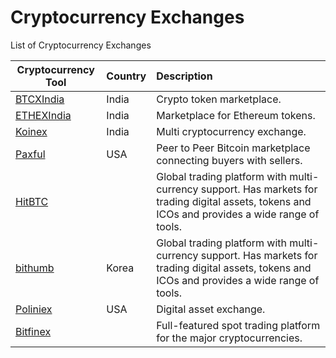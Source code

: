 # Cryptocurrency Exchanges

List of Cryptocurrency Exchanges

| Cryptocurrency Tool	| Country |     Description     	|
|----------	|:------	|:------	|
|<a href="https://btcxindia.com/" target="_blank" >BTCXIndia</a>|India|Crypto token marketplace.|
|<a href="https://ethexindia.com/" target="_blank" >ETHEXIndia</a>|India|Marketplace for Ethereum tokens.|
|<a href="https://koinex.in/" target="_blank" >Koinex</a>|India|Multi cryptocurrency exchange.|
|<a href="https://paxful.com/" target="_blank" >Paxful</a>|USA|Peer to Peer Bitcoin marketplace connecting buyers with sellers.|
|<a href="https://hitbtc.com/" target="_blank" >HitBTC</a>| |Global trading platform with multi-currency support. Has markets for trading digital assets, tokens and ICOs and provides a wide range of tools.|
|<a href="https://www.bithumb.com/" target="_blank" >bithumb</a>|Korea|Global trading platform with multi-currency support. Has markets for trading digital assets, tokens and ICOs and provides a wide range of tools.|
|<a href="https://poloniex.com/" target="_blank" >Poliniex</a>|USA|Digital asset exchange.|
|<a href="https://www.bitfinex.com/" target="_blank" >Bitfinex</a>||Full-featured spot trading platform for the major cryptocurrencies.|
